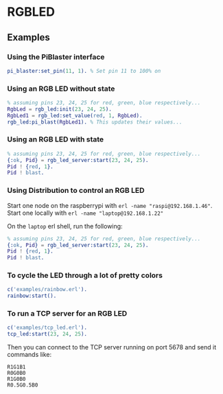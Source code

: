 # RGBLED

## Examples

### Using the PiBlaster interface

```erlang
pi_blaster:set_pin(11, 1). % Set pin 11 to 100% on
```

### Using an RGB LED without state

```erlang
% assuming pins 23, 24, 25 for red, green, blue respectively...
RgbLed = rgb_led:init(23, 24, 25).
RgbLed1 = rgb_led:set_value(red, 1, RgbLed).
rgb_led:pi_blast(RgbLed1). % This updates their values...
```

### Using an RGB LED with state

```erlang
% assuming pins 23, 24, 25 for red, green, blue respectively...
{:ok, Pid} = rgb_led_server:start(23, 24, 25).
Pid ! {red, 1}.
Pid ! blast.
```

### Using Distribution to control an RGB LED

Start one node on the raspberrypi with `erl -name "raspi@192.168.1.46"`.  Start
one locally with `erl -name "laptop@192.168.1.22"`

On the `laptop` erl shell, run the following:

```erlang
% assuming pins 23, 24, 25 for red, green, blue respectively...
{:ok, Pid} = rgb_led_server:start(23, 24, 25).
Pid ! {red, 1}.
Pid ! blast.
```

### To cycle the LED through a lot of pretty colors

```erlang
c('examples/rainbow.erl').
rainbow:start().
```

### To run a TCP server for an RGB LED

```erlang
c('examples/tcp_led.erl').
tcp_led:start(23, 24, 25).
```

Then you can connect to the TCP server running on port 5678 and send it commands
like:

```
R1G1B1
R0G0B0
R1G0B0
R0.5G0.5B0
```
